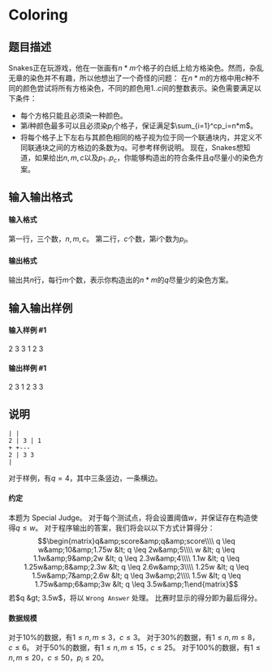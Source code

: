 
# Coloring
## 题目描述
$\text{Snakes}$正在玩游戏，他在一张画有$n*m$个格子的白纸上给方格染色。然而，杂乱无章的染色并不有趣，所以他想出了一个奇怪的问题：
在$n*m$的方格中用$c$种不同的颜色尝试将所有方格染色，不同的颜色用$1..c$间的整数表示。染色需要满足以下条件：
+ 每个方格只能且必须染一种颜色。
+ 第$i$种颜色最多可以且必须染$p_i$个格子，保证满足$\sum_{i=1}^cp_i=n*m$。
+ 将每个格子上下左右与其颜色相同的格子视为位于同一个联通块内，并定义不同联通块之间的方格边的条数为$q$。可参考样例说明。
现在，$\text{Snakes}$想知道，如果给出$n,m,c$以及$p_1..p_c$，你能够构造出的符合条件且$q$尽量小的染色方案。

## 输入输出格式
#### 输入格式

第一行，三个数，$n,m,c$。
第二行，$c$个数，第$i$个数为$p_i$。

#### 输出格式

输出共$n$行，每行$m$个数，表示你构造出的$n*m$的$q$尽量少的染色方案。

## 输入输出样例
#### 输入样例 #1
2 3 3
1 2 3
#### 输出样例 #1
2 3 1
2 3 3
## 说明
```plain
| |
2 | 3 | 1
+ +---
2 | 3 3
|
```
对于样例，有$q=4$，其中三条竖边，一条横边。
#### 约定
本题为 Special Judge。
对于每个测试点，将会设置阈值$w$，并保证存在构造使得$q\leq w$。
对于程序输出的答案，我们将会以以下方式计算得分：
$$\begin{matrix}q&amp;score&amp;q&amp;score\\\\ q \leq w&amp;10&amp;1.75w &lt; q \leq 2w&amp;5\\\\ w &lt; q \leq 1.1w&amp;9&amp;2w &lt; q \leq 2.3w&amp;4\\\\ 1.1w &lt; q \leq 1.25w&amp;8&amp;2.3w &lt; q \leq 2.6w&amp;3\\\\ 1.25w &lt; q \leq 1.5w&amp;7&amp;2.6w &lt; q \leq 3w&amp;2\\\\ 1.5w &lt; q \leq 1.75w&amp;6&amp;3w &lt; q \leq 3.5w&amp;1\end{matrix}$$
若$q &gt; 3.5w$，将以 `Wrong Answer` 处理。
比赛时显示的得分即为最后得分。
#### 数据规模
对于$10\%$的数据，有$1\leq n,m\leq 3$，$c\leq 3$。
对于$30\%$的数据，有$1\leq n,m\leq 8$，$c\leq 6$。
对于$50\%$的数据，有$1\leq n,m\leq 15$，$c\leq 25$。
对于$100\%$的数据，有$1\leq n,m\leq 20$，$c\leq 50$，$p_i\leq 20$。

